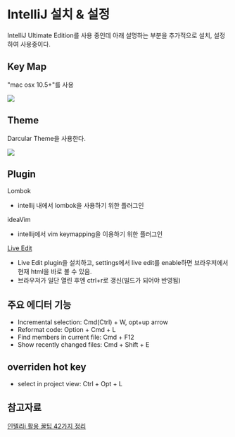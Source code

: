 # IntelliJ 설치 & 설정

IntelliJ Ultimate Edition를 사용 중인데 아래 설명하는 부분을 추가적으로 설치, 설정하여 사용중이다.

## Key Map

"mac osx 10.5+"를 사용

![](https://api.monosnap.com/rpc/file/download?id=7sak069xsiMSgJ9JfPzEat9sIiATYf)

## 	Theme

Darcular Theme을 사용한다.

![](https://api.monosnap.com/rpc/file/download?id=DmylUbMuxXoCvslvbdpcayJWzfVmem)

## Plugin

Lombok
- intellij 내에서 lombok을 사용하기 위한 플러그인

ideaVim
- intellij에서 vim keymapping을 이용하기 위한 플러그인

[Live Edit](http://blog.jetbrains.com/webide/2012/08/liveedit-plugin-features-in-detail/)
- Live Edit plugin을 설치하고, settings에서 live edit를 enable하면 브라우저에서 현재 html을 바로 볼 수 있음.
- 브라우저가 일단 열린 후엔 ctrl+r로 갱신(빌드가 되어야 반영됨)

## 주요 에디터 기능

- Incremental selection: Cmd(Ctrl) + W, opt+up arrow
- Reformat code: Option + Cmd + L
- Find members in current file: Cmd + F12
- Show recently changed files: Cmd + Shift + E
    
## overriden hot key

- select in project view: Ctrl + Opt + L

## 참고자료
[인텔리j 활용 꿀팁 42가지 정리](http://www.popit.kr/인텔리j-활용-꿀팁-42가지-정리/)